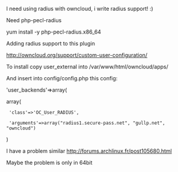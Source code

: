 I need using radius with owncloud, i write radius support! :)


Need php-pecl-radius

yum install -y php-pecl-radius.x86\_64



Adding radius support to this plugin 

http://owncloud.org/support/custom-user-configuration/




To install copy user\_external into /var/www/html/owncloud/apps/

And insert into config/config.php this config: 

 'user\_backends'=>array( 

   array( 

     'class'=>'OC_User_RADIUS', 

     'arguments'=>array("radius1.secure-pass.net", "gullp.net", "owncloud") 

   )


I have a problem similar http://forums.archlinux.fr/post105680.html 

Maybe the problem is only in 64bit
